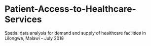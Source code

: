# Patient-Access-to-Healthcare-Services
Spatial data analysis for demand and supply of healthcare facilities in Lilongwe, Malawi - July 2018
